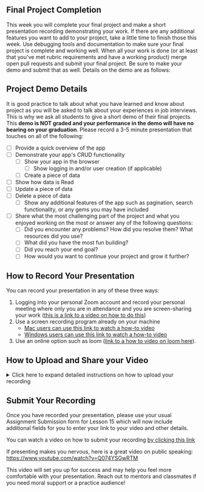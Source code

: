 ## Final Project Completion

This week you will complete your final project and make a short presentation recording demonstrating your work.  If there are any additional features you want to add to your project, take a little time to finish those this week.  Use debugging tools and documentation to make sure your final project is complete and working well.  When all your work is done (or at least that you've met rubric requirements and have a working product) merge open pull requests and submit your final project.  Be sure to make your demo and submit that as well.  Details on the demo are as follows:

## Project Demo Details

It is good practice to talk about what you have learned and know about project as you will be asked to talk about your experiences in job interviews. This is why we ask all students to give a short demo of their final projects. This **demo is NOT graded and your performance in the demo will have no bearing on your graduation**. Please record a 3-5 minute presentation that touches on all of the following:

 - [ ] Provide a quick overview of the app
 - [ ] Demonstrate your app's CRUD functionality
	 - [ ] Show your app in the browser
		 - [ ] Show logging in and/or user creation (if applicable) 
	 - [ ] Create a piece of data
  - [ ] Show how data is Read
  - [ ] Update a piece of data
  - [ ] Delete a piece of data
	 - [ ] Show any additional features of the app such as pagination, search functionality, or any gems you may have included
 - [ ] Share what the most challenging part of the project and what you enjoyed working on the most or answer any of the following questions:
   - [ ] Did you encounter any problems? How did you resolve them? What resources did you use?
   - [ ] What did you have the most fun building?
   - [ ] Did you reach your end goal?
   - [ ] How would you want to continue your project and grow it further? 

## How to Record Your Presentation

You can record your presentation in any of these three ways:
 1. Logging into your personal Zoom account and record your personal meeting where only you are in attendance and you are screen-sharing your work ([this is a link to a video on how to do this](https://www.youtube.com/watch?v=njwbjFYCbGU))
 2. Use a screen recording program already on your machine
	- [Mac users can use this link to watch a how-to video](https://www.youtube.com/watch?v=w9Byefp51tY)
	- [Windows users can use this link to watch a how-to video](https://www.youtube.com/watch?v=PJB7pM5bvNI)
 3. Use an online option such as loom ([link to a how to video on loom here](https://www.youtube.com/watch?v=oAdLPbfXcQo)).

## How to Upload and Share your Video

<details>
<summary>Click here to expand detailed instructions on how to upload your recording</summary>
<br>
<h4>1. Make sure you're logged in to youtube.</h4>
 <p>If you don't have a youtube account, <a href="https://support.google.com/youtube/answer/161805?hl=en&co=GENIE.Platform%3DDesktop">create one by following these instructions</a>.</p>
 <p>You will know you're logged in if you have an initial/icon/other in the top right corner (where the M in the brown circle is on this screenshot):</p>

 ![User logged in to youtube account](https://github.com/Code-the-Dream-School/intro-to-programming-2025/blob/d2f9b35d7206eeb0af24f85a8e8e5d97d43cbfad/images/Screenshot%202025-01-27%20at%204.01.20%E2%80%AFPM.png?raw=true)

 <h4>2. Click `+ Create` in the top right and select `Upload video`</h4>

 ![Create menu expanded](https://github.com/Code-the-Dream-School/intro-to-programming-2025/blob/d2f9b35d7206eeb0af24f85a8e8e5d97d43cbfad/images/Screenshot%202025-01-27%20at%204.01.27%E2%80%AFPM.png?raw=true)

 <h4>3. In the Upload videos window that appears, click the black `Select files` button</h4>
 <p>You'll need to select the file of your recording you have saved on your computer.</p>

 ![Upload videos modal](https://github.com/Code-the-Dream-School/intro-to-programming-2025/blob/d2f9b35d7206eeb0af24f85a8e8e5d97d43cbfad/images/Screenshot%202025-01-27%20at%204.01.35%E2%80%AFPM.png?raw=true)

<h4>4. The fle title will be the default video title. You can change this to include your name and "Intro to Programming Final Project Presentation"</h4>

![Edit Video Details title](https://github.com/Code-the-Dream-School/intro-to-programming-2025/blob/d2f9b35d7206eeb0af24f85a8e8e5d97d43cbfad/images/Screenshot%202025-01-27%20at%204.02.17%E2%80%AFPM.png?raw=true)

<h4>5. Scroll down under the title; select "No, it's not made for kids" and click on the `Show more` gray button to make further setting changes</h4>

![Adjust video settings](https://github.com/Code-the-Dream-School/intro-to-programming-2025/blob/d2f9b35d7206eeb0af24f85a8e8e5d97d43cbfad/images/Screenshot%202025-01-27%20at%204.02.30%E2%80%AFPM.png?raw=true)

<h4>6. You'll want to be sure the following options for some of the sections that appear after click `Show more` are set to the following:</h4>

 - [ ] Altered content: select "No" since you have not used AI to alter reality in your video
 - [ ] Recording date and location: please select the date you made your final project recording
 - [ ] Shorts remixing: select "Don't allow remixing"
 - [ ] Comments and ratings: if you would like classmates to leave comments, leave comments "On", otherwise you can turn them off by selecting "Off". *NOTE: we do not and cannot monitor comments. Please report anything concerning to Code the Dream but have screenshots if needed.* You can also UNcheck the "Show how many viewers like this video if you wish.
 - [ ] Click the black `Next` button in the bottom right to proceed from the Details section of the upload through the Video elements and Checks portion.
 - [ ] Once you are on the Visibility section of the upload, select "Unlisted" as seen here

![Select Unlisted](https://github.com/Code-the-Dream-School/intro-to-programming-2025/blob/d2f9b35d7206eeb0af24f85a8e8e5d97d43cbfad/images/Screenshot%202025-01-27%20at%204.04.52%E2%80%AFPM.png?raw=true)

 - [ ] Lastly, click `Save` and copy your video link as seen here

![Save and copy](https://github.com/Code-the-Dream-School/intro-to-programming-2025/blob/d2f9b35d7206eeb0af24f85a8e8e5d97d43cbfad/images/Screenshot%202025-01-27%20at%204.05.09%E2%80%AFPM.png?raw=true)

</details>

## Submit Your Recording

Once you have recorded your presentation, please use your usual Assignment Submission form for Lesson 15 which will now include additional fields for you to enter your link to your video and other details. 

You can watch a video on how to submit your recording [by clicking this link](https://youtu.be/bKPglZS2UTU)




If presenting makes you nervous, here is a great video on public speaking: 
<https://www.youtube.com/watch?v=Q074YSGwRTM>

This video will set you up for success and may help you feel more comfortable with your presentation.  Reach out to mentors and classmates if you need moral support or a practice audience!
